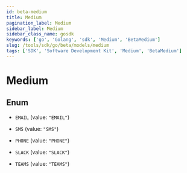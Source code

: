 ```yaml
---
id: beta-medium
title: Medium
pagination_label: Medium
sidebar_label: Medium
sidebar_class_name: gosdk
keywords: ['go', 'Golang', 'sdk', 'Medium', 'BetaMedium'] 
slug: /tools/sdk/go/beta/models/medium
tags: ['SDK', 'Software Development Kit', 'Medium', 'BetaMedium']
---
```


# Medium

## Enum


* `EMAIL` (value: `"EMAIL"`)

* `SMS` (value: `"SMS"`)

* `PHONE` (value: `"PHONE"`)

* `SLACK` (value: `"SLACK"`)

* `TEAMS` (value: `"TEAMS"`)


